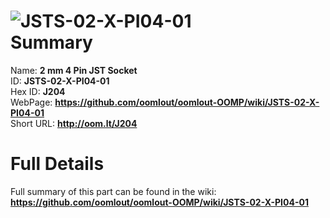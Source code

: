 
![JSTS-02-X-PI04-01](https://github.com/oomlout/oomlout-OOMP/blob/master/parts/JSTS-02-X-PI04-01/JSTS-02-X-PI04-01_420.jpg)   
Summary
=================
  
Name: __2 mm 4 Pin JST Socket__    
ID: __JSTS-02-X-PI04-01__   
Hex ID: __J204__   
WebPage: __https://github.com/oomlout/oomlout-OOMP/wiki/JSTS-02-X-PI04-01__   
Short URL: __http://oom.lt/J204__   

Full Details
==========================
Full summary of this part can be found in the wiki:   
__https://github.com/oomlout/oomlout-OOMP/wiki/JSTS-02-X-PI04-01__    

